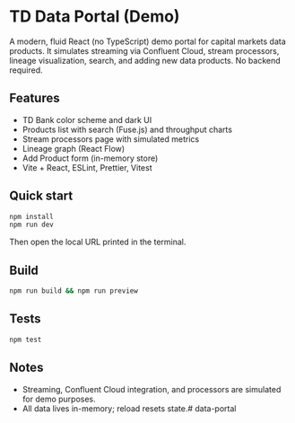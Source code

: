 # TD Data Portal (Demo)

A modern, fluid React (no TypeScript) demo portal for capital markets data products. It simulates streaming via Confluent Cloud, stream processors, lineage visualization, search, and adding new data products. No backend required.

## Features
- TD Bank color scheme and dark UI
- Products list with search (Fuse.js) and throughput charts
- Stream processors page with simulated metrics
- Lineage graph (React Flow)
- Add Product form (in-memory store)
- Vite + React, ESLint, Prettier, Vitest

## Quick start
```bash
npm install
npm run dev
```
Then open the local URL printed in the terminal.

## Build
```bash
npm run build && npm run preview
```

## Tests
```bash
npm test
```

## Notes
- Streaming, Confluent Cloud integration, and processors are simulated for demo purposes.
- All data lives in-memory; reload resets state.# data-portal
